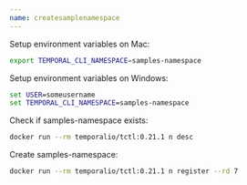 ```yaml
---
name: createsamplenamespace
---
```


Setup environment variables on Mac:
```bash
export TEMPORAL_CLI_NAMESPACE=samples-namespace
```

Setup environment variables on Windows:
```bat
set USER=someusername
set TEMPORAL_CLI_NAMESPACE=samples-namespace
```

Check if samples-namespace exists:
```bash
docker run --rm temporalio/tctl:0.21.1 n desc
```

Create samples-namespace:
```bash
docker run --rm temporalio/tctl:0.21.1 n register --rd 7
```
